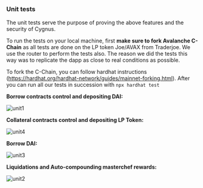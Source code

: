 # <h3> Unit tests
  
  The unit tests serve the purpose of proving the above features and the security of Cygnus. 
  
  To run the tests on your local machine, first **make sure to fork Avalanche C-Chain** as all tests are done on the LP token Joe/AVAX from Traderjoe. We use the router to perform the tests also. The reason we did the tests this way was to replicate the dapp as close to real conditions as possible. 

To fork the C-Chain, you can follow hardhat instructions (https://hardhat.org/hardhat-network/guides/mainnet-forking.html). After you can run all our tests in succession with `npx hardhat test`
  
**Borrow contracts control and depositing DAI:**
  
  ![unit1](https://user-images.githubusercontent.com/97303883/175661829-02299e20-a57c-4fa1-8fe0-0b7591c3e5d2.png)

**Collateral contracts control and depositing LP Token:**
  
  ![unit4](https://user-images.githubusercontent.com/97303883/175661964-3706f7f6-75f6-42e5-b975-445881710d84.png)

**Borrow DAI:**
  
  ![unit3](https://user-images.githubusercontent.com/97303883/175661986-707b6b0b-bf24-4701-b7f2-933a6c27e285.png)

**Liquidations and Auto-compounding masterchef rewards:**

  ![unit2](https://user-images.githubusercontent.com/97303883/175662011-98bcef0b-2c38-44c0-ba90-6dcc2e9eae27.png)
